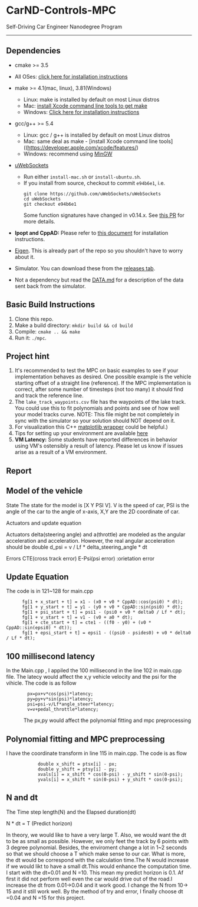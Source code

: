 # CarND-Controls-MPC
Self-Driving Car Engineer Nanodegree Program

---

## Dependencies

* cmake >= 3.5
 * All OSes: [click here for installation instructions](https://cmake.org/install/)
* make >= 4.1(mac, linux), 3.81(Windows)
  * Linux: make is installed by default on most Linux distros
  * Mac: [install Xcode command line tools to get make](https://developer.apple.com/xcode/features/)
  * Windows: [Click here for installation instructions](http://gnuwin32.sourceforge.net/packages/make.htm)
* gcc/g++ >= 5.4
  * Linux: gcc / g++ is installed by default on most Linux distros
  * Mac: same deal as make - [install Xcode command line tools]((https://developer.apple.com/xcode/features/)
  * Windows: recommend using [MinGW](http://www.mingw.org/)
* [uWebSockets](https://github.com/uWebSockets/uWebSockets)
  * Run either `install-mac.sh` or `install-ubuntu.sh`.
  * If you install from source, checkout to commit `e94b6e1`, i.e.
    ```
    git clone https://github.com/uWebSockets/uWebSockets
    cd uWebSockets
    git checkout e94b6e1
    ```
    Some function signatures have changed in v0.14.x. See [this PR](https://github.com/udacity/CarND-MPC-Project/pull/3) for more details.

* **Ipopt and CppAD:** Please refer to [this document](https://github.com/udacity/CarND-MPC-Project/blob/master/install_Ipopt_CppAD.md) for installation instructions.
* [Eigen](http://eigen.tuxfamily.org/index.php?title=Main_Page). This is already part of the repo so you shouldn't have to worry about it.
* Simulator. You can download these from the [releases tab](https://github.com/udacity/self-driving-car-sim/releases).
* Not a dependency but read the [DATA.md](./DATA.md) for a description of the data sent back from the simulator.


## Basic Build Instructions

1. Clone this repo.
2. Make a build directory: `mkdir build && cd build`
3. Compile: `cmake .. && make`
4. Run it: `./mpc`.


## Project hint
1. It's recommended to test the MPC on basic examples to see if your implementation behaves as desired. One possible example
is the vehicle starting offset of a straight line (reference). If the MPC implementation is correct, after some number of timesteps
(not too many) it should find and track the reference line.
2. The `lake_track_waypoints.csv` file has the waypoints of the lake track. You could use this to fit polynomials and points and see of how well your model tracks curve. NOTE: This file might be not completely in sync with the simulator so your solution should NOT depend on it.
3. For visualization this C++ [matplotlib wrapper](https://github.com/lava/matplotlib-cpp) could be helpful.)
4.  Tips for setting up your environment are available [here](https://classroom.udacity.com/nanodegrees/nd013/parts/40f38239-66b6-46ec-ae68-03afd8a601c8/modules/0949fca6-b379-42af-a919-ee50aa304e6a/lessons/f758c44c-5e40-4e01-93b5-1a82aa4e044f/concepts/23d376c7-0195-4276-bdf0-e02f1f3c665d)
5. **VM Latency:** Some students have reported differences in behavior using VM's ostensibly a result of latency.  Please let us know if issues arise as a result of a VM environment.


## Report

## Model of the vehicle


State
The state for the model is [X Y PSI V]. V is the speed of car, PSI is the angle of the car to the angle of x-axis, X,Y are the 2D coordinate of car.

Actuators and update equation

Actuators delta(steering angle) and a(throttle) are modeled as the angular acceleration and acceleration. However, the real angular acceleration should be double d_psi = v / Lf * delta_steering_angle * dt

Errors CTE(cross track error) 
E-Psi(psi error) :orietation error

## Update Equation 
The code is in 121~128 for main.cpp

          fg[1 + x_start + t] = x1 - (x0 + v0 * CppAD::cos(psi0) * dt);
          fg[1 + y_start + t] = y1 - (y0 + v0 * CppAD::sin(psi0) * dt);
          fg[1 + psi_start + t] = psi1 - (psi0 + v0 * delta0 / Lf * dt);
          fg[1 + v_start + t] = v1 - (v0 + a0 * dt);
          fg[1 + cte_start + t] = cte1 - ((f0 - y0) + (v0 * CppAD::sin(epsi0) * dt));
          fg[1 + epsi_start + t] = epsi1 - ((psi0 - psides0) + v0 * delta0 / Lf * dt);




## 100 millisecond latency

In the Main.cpp , I appiled the 100 millisecond in the line 102 in main.cpp file.
The latecy would affect the x,y vehicle velocity and the psi for the vihicle.
The code is as follow

            px=px+v*cos(psi)*latency;
            py=py+v*sin(psi)*latency;
            psi=psi-v/Lf*angle_steer*latency;
            v=v+pedal_throttle*latency;
            

            
The px,py would affect the polynomial fitting and mpc preprocessing

## Polynomial fitting and MPC preprocessing
I have the coordinate transform in line 115 in main.cpp. The code is as flow

                double x_shift = ptsx[i] - px;
                double y_shift = ptsy[i] - py;
                xvals[i] = x_shift * cos(0-psi) - y_shift * sin(0-psi);
                yvals[i] = x_shift * sin(0-psi) + y_shift * cos(0-psi);


## N and dt

The Time step length(N) and the Elapsed duration(dt)

N * dt = T (Predict horizon)

In theory, we would like to have a very large T. Also, we would want the dt to be as small as possible.
However, we only feet the track by 6 points with 3 degree polynomial. Besides, the enviroment change a lot in 1~2 seconds so that we should choose a T which make sense to our car. What is more, the dt would be correspond with the calculation time.The N would increase if we would likt to have a small dt.This would enhance the computation time. 
I start with the dt=0.01 and N =10. This mean my predict horizon is 0.1. 
Af first it did not perform well even the car would drive out of the road.I increase the dt from 0.01->0.04 and it work good.
I change the N from 10-> 15 and it still work well.
By the method of try and error, I finally choose dt =0.04 and N =15 for this project. 






